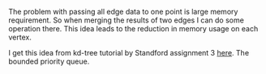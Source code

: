 The problem with passing all edge data to one point is large memory requirement. 
So when merging the results of two edges I can do some operation there.
This idea leads to the reduction in memory usage on each vertex. 

I get this idea from kd-tree tutorial by Standford assignment 3 [here][1].
The bounded priority queue. 

[1]: http://web.stanford.edu/class/cs106l/handouts/assignment-3-kdtree.pdf
